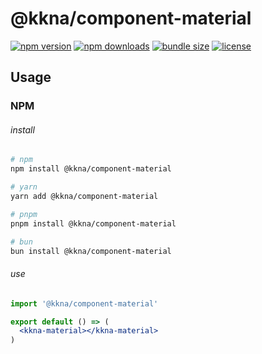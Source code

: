 # @kkna/component-material

<!-- automd:badges color="gray" license bundlephobia -->

[![npm version](https://img.shields.io/npm/v/@kkna/component-material?color=gray)](https://npmjs.com/package/@kkna/component-material)
[![npm downloads](https://img.shields.io/npm/dm/@kkna/component-material?color=gray)](https://npmjs.com/package/@kkna/component-material)
[![bundle size](https://img.shields.io/bundlephobia/minzip/@kkna/component-material?color=gray)](https://bundlephobia.com/package/@kkna/component-material)
[![license](https://img.shields.io/github/license/importantimport/kkna?color=gray)](https://github.com/importantimport/kkna/blob/main/LICENSE)

<!-- /automd -->

## Usage

### NPM

###### install

<!-- automd:pm-install auto=false -->

```sh
# npm
npm install @kkna/component-material

# yarn
yarn add @kkna/component-material

# pnpm
pnpm install @kkna/component-material

# bun
bun install @kkna/component-material
```

<!-- /automd -->

###### use

```jsx
import '@kkna/component-material'

export default () => (
  <kkna-material></kkna-material>
)
```
